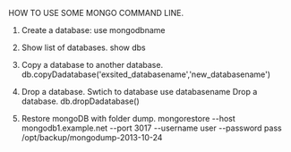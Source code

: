 
HOW TO USE SOME MONGO COMMAND LINE. 

1. Create a database: 
use mongodbname

2. Show list of databases.
show dbs

3. Copy a database to another database. 
 db.copyDadatabase('exsited_databasename','new_databasename')

4. Drop a database.
   Swtich to database 
     use databasename
   Drop a database. 
     db.dropDadatabase()

5. Restore mongoDB with folder dump. 
  mongorestore --host mongodb1.example.net --port 3017 --username user --password pass /opt/backup/mongodump-2013-10-24
